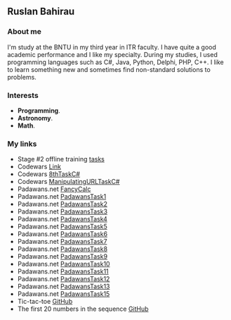 ## Ruslan Bahirau

### About me

I'm study at the BNTU in my third year in ITR faculty. I have quite a good academic performance and I like my specialty. During my studies, I used programming languages such as C#, Java, Python, Delphi, PHP, C++.
I like to learn something new and sometimes find non-standard solutions to problems.

### Interests

  - **Programming**.
  - **Astronomy**.
  - **Math**.

### My links

  - Stage #2 offline training [tasks](https://github.com/BahirauRuslan/NET.S.2019.Bahirau)
  - Codewars [Link](https://www.codewars.com/users/BahirauRuslan)
  - Codewars [8thTaskC#](https://github.com/BahirauRuslan/CodewarsConvertAHexStringToRGB)
  - Codewars [ManipulatingURLTaskC#](https://github.com/BahirauRuslan/CodewarsManipulateURLParameters)
  - Padawans.net [FancyCalc](https://github.com/BahirauRuslan/FancyCalc)
  - Padawans.net [PadawansTask1](https://github.com/BahirauRuslan/PadawansTask1)
  - Padawans.net [PadawansTask2](https://github.com/BahirauRuslan/PadawansTask2)
  - Padawans.net [PadawansTask3](https://github.com/BahirauRuslan/PadawansTask3)
  - Padawans.net [PadawansTask4](https://github.com/BahirauRuslan/PadawansTask4)
  - Padawans.net [PadawansTask5](https://github.com/BahirauRuslan/PadawansTask5)
  - Padawans.net [PadawansTask6](https://github.com/BahirauRuslan/PadawansTask6)
  - Padawans.net [PadawansTask7](https://github.com/BahirauRuslan/PadawansTask7)
  - Padawans.net [PadawansTask8](https://github.com/BahirauRuslan/PadawansTask8)
  - Padawans.net [PadawansTask9](https://github.com/BahirauRuslan/PadawansTask9)
  - Padawans.net [PadawansTask10](https://github.com/BahirauRuslan/PadawansTask10)
  - Padawans.net [PadawansTask11](https://github.com/BahirauRuslan/PadawansTask11)
  - Padawans.net [PadawansTask12](https://github.com/BahirauRuslan/PadawansTask12)
  - Padawans.net [PadawansTask13](https://github.com/BahirauRuslan/PadawansTask13)
  - Padawans.net [PadawansTask15](https://github.com/BahirauRuslan/PadawansTask15)
  - Tic-tac-toe [GitHub](https://github.com/BahirauRuslan/TicTacToe)
  - The first 20 numbers in the sequence [GitHub](https://github.com/BahirauRuslan/FibonacciNumbers)
